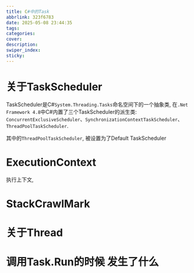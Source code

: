 ```yaml
---
title: C#中的Task
abbrlink: 323f6783
date: 2025-05-08 23:44:35
tags:
categories:
cover:
description:
swiper_index:
sticky:
---
```


# 关于TaskScheduler

TaskScheduler是C#`System.Threading.Tasks`命名空间下的一个抽象类, 在`.Net Framework 4.8`中C#内置了三个TaskScheduler的派生类: `ConcurrentExclusiveScheduler`、`SynchronizationContextTaskScheduler`、`ThreadPoolTaskScheduler`. 

其中的`ThreadPoolTaskScheduler`, 被设置为了Default TaskScheduler

# ExecutionContext

执行上下文, 

# StackCrawlMark

# 关于Thread

# 调用Task.Run的时候 发生了什么

